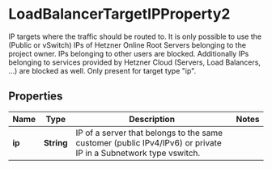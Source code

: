 

# LoadBalancerTargetIPProperty2

IP targets where the traffic should be routed to. It is only possible to use the (Public or vSwitch) IPs of Hetzner Online Root Servers belonging to the project owner. IPs belonging to other users are blocked. Additionally IPs belonging to services provided by Hetzner Cloud (Servers, Load Balancers, ...) are blocked as well. Only present for target type \"ip\".

## Properties

| Name | Type | Description | Notes |
|------------ | ------------- | ------------- | -------------|
|**ip** | **String** | IP of a server that belongs to the same customer (public IPv4/IPv6) or private IP in a Subnetwork type vswitch. |  |



